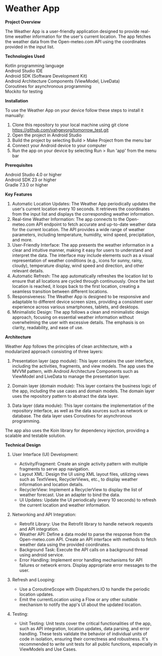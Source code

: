 # Weather App

**Project Overview**

The Weather App is a user-friendly application designed to provide real-time weather information for the user's current location. The app fetches the weather data from the Open-meteo.com API using the coordinates provided in the input list.

**Technologies Used**

Kotlin programming language<br/>
Android Studio IDE<br/>
Android SDK (Software Development Kit)<br/>
Android Architecture Components (ViewModel, LiveData)<br/>
Coroutines for asynchronous programming<br/>
Mockito for testing<br/>

**Installation**

To use the Weather App on your device follow these steps to install it manually:

1. Clone this repository to your local machine using git clone https://github.com/vahgevorg/tomorrow_test.git
2. Open the project in Android Studio
3. Build the project by selecting Build > Make Project from the menu bar
4. Connect your Android device to your computer
5. Run the app on your device by selecting Run > Run 'app' from the menu bar

**Prerequisites**

Android Studio 4.0 or higher<br/>
Android SDK 23 or higher<br/>
Gradle 7.3.0 or higher<br/>

**Key Features**

1. Automatic Location Updates: The Weather App periodically updates the user's current location every 10 seconds. It retrieves the coordinates from the input list and displays the corresponding weather information.
2. Real-time Weather Information: The app connects to the Open-meteo.com API endpoint to fetch accurate and up-to-date weather data for the current location. The API provides a wide range of weather parameters, including temperature, humidity, wind speed, precipitation, and more.
3. User-Friendly Interface: The app presents the weather information in a clear and intuitive manner, making it easy for users to understand and interpret the data. The interface may include elements such as a visual representation of weather conditions (e.g., icons for sunny, rainy, cloudy), temperature display, wind speed and direction, and other relevant details.
4. Automatic Refresh: The app automatically refreshes the location list to ensure that all locations are cycled through continuously. Once the last location is reached, it loops back to the first location, creating a seamless transition between different locations.
5. Responsiveness: The Weather App is designed to be responsive and adaptable to different device screen sizes, providing a consistent user experience across various smartphones, tablets, and desktops.
6. Minimalistic Design: The app follows a clean and minimalistic design approach, focusing on essential weather information without overwhelming the user with excessive details. The emphasis is on clarity, readability, and ease of use.

**Architecture**

Weather App follows the principles of clean architecture, with a modularized approach consisting of three layers:

1. Presentation layer (app module): This layer contains the user interface, including the activities, fragments, and view models. The app uses the MVVM pattern, with Android Architecture Components such as ViewModel and LiveData to manage the presentation layer.

2. Domain layer (domain module): This layer contains the business logic of the app, including the use cases and domain models. The domain layer uses the repository pattern to abstract the data layer.

3. Data layer (data module): This layer contains the implementation of the repository interface, as well as the data sources such as network or database. The data layer uses Coroutines for asynchronous programming.

The app also uses the Koin library for dependency injection, providing a scalable and testable solution.

**Technical Design**

1. User Interface (UI) Development:

   - Activity/Fragment: Create an single activity pattern with multiple fragments to serve app navigation.
   - Layout XML: Design the UI using XML layout files, utilizing views such as TextViews, RecyclerViews, etc., to display weather information and location details.
   - RecyclerView: Implement a RecyclerView to display the list of weather forecast. Use an adapter to bind the data.
   - UI Updates: Update the UI periodically (every 10 seconds) to refresh the current location and weather information.
   
2. Networking and API Integration:

   - Retrofit Library: Use the Retrofit library to handle network requests and API integration.
   - Weather API: Define a data model to parse the response from the Open-meteo.com API. Create an API interface with methods to fetch weather data using the provided coordinates.
   - Background Task: Execute the API calls on a background thread using android service.
   - Error Handling: Implement error handling mechanisms for API failures or network errors. Display appropriate error messages to the user.

3. Refresh and Looping:

   - Use a CoroutineScope with Dispatchers.IO to handle the periodic location updates.
   - Emit the currentLocation using a Flow or any other suitable mechanism to notify the app's UI about the updated location.

4. Testing:

   - Unit Testing: Unit tests cover the critical functionalities of the app, such as API integration, location updates, data parsing, and error handling. These tests validate the behavior of individual units of code in isolation, ensuring their correctness and robustness. It's recommended to write unit tests for all public functions, especially in ViewModels and Use Cases.
